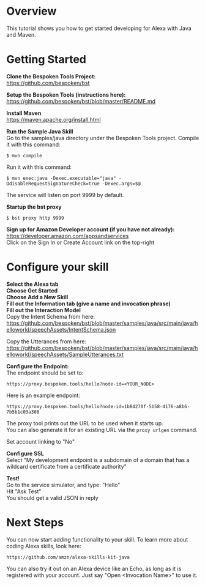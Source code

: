 # Overview
This tutorial shows you how to get started developing for Alexa with Java and Maven.  

# Getting Started
__Clone the Bespoken Tools Project:__  
https://github.com/bespoken/bst

__Setup the Bespoken Tools (instructions here):__  
https://github.com/bespoken/bst/blob/master/README.md

__Install Maven__  
https://maven.apache.org/install.html

__Run the Sample Java Skill__  
Go to the samples/java directory under the Bespoken Tools project.
Compile it with this command:  
```
$ mvn compile
```

Run it with this command:  
```
$ mvn exec:java -Dexec.executable="java" -DdisableRequestSignatureCheck=true -Dexec.args=$@
```

The service will listen on port 9999 by default.

__Startup the bst proxy__  
```
$ bst proxy http 9999
```

__Sign up for Amazon Developer account (if you have not already):__  
https://developer.amazon.com/appsandservices  
Click on the Sign In or Create Account link on the top-right

# Configure your skill
__Select the Alexa tab__  
__Choose Get Started__  
__Choose Add a New Skill__  
__Fill out the Information tab (give a name and invocation phrase)__  
__Fill out the Interaction Model__  
Copy the Intent Schema from here:
https://github.com/bespoken/bst/blob/master/samples/java/src/main/java/helloworld/speechAssets/IntentSchema.json

Copy the Utterances from here:  
https://github.com/bespoken/bst/blob/master/samples/java/src/main/java/helloworld/speechAssets/SampleUtterances.txt

__Configure the Endpoint:__  
The endpoint should be set to:  
```
https://proxy.bespoken.tools/hello?node-id=<YOUR_NODE>
```

Here is an example endpoint:  
```
https://proxy.bespoken.tools/hello?node-id=1b84270f-5b58-4176-a8b6-7b5b1c03a308
```

The proxy tool prints out the URL to be used when it starts up.  
You can also generate it for an existing URL via the `proxy urlgen` command.  

Set account linking to "No"

__Configure SSL__  
Select "My development endpoint is a subdomain of a domain that has a wildcard certificate from a certificate authority"

__Test!__  
Go to the service simulator, and type: "Hello"  
Hit "Ask Test"  
You should get a valid JSON in reply  

# Next Steps
You can now start adding functionality to your skill. To learn more about coding Alexa skills, look here:  
```
https://github.com/amzn/alexa-skills-kit-java
```

You can also try it out on an Alexa device like an Echo, as long as it is registered with your account.
Just say "Open \<Invocation Name>" to use it.
